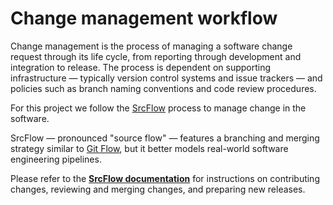# Change management workflow

Change management is the process of managing a software change request through its life cycle, from reporting through development and integration to release. The process is dependent on supporting infrastructure — typically version control systems and issue trackers — and policies such as branch naming conventions and code review procedures.

For this project we follow the [SrcFlow](https://github.com/srcflow/srcflow) process to manage change in the software.

SrcFlow — pronounced "source flow" — features a branching and merging strategy similar to [Git Flow](https://nvie.com/posts/a-successful-git-branching-model/), but it better models real-world software engineering pipelines.

Please refer to the **[SrcFlow documentation](https://github.com/srcflow/srcflow)** for instructions on contributing changes, reviewing and merging changes, and preparing new releases.
